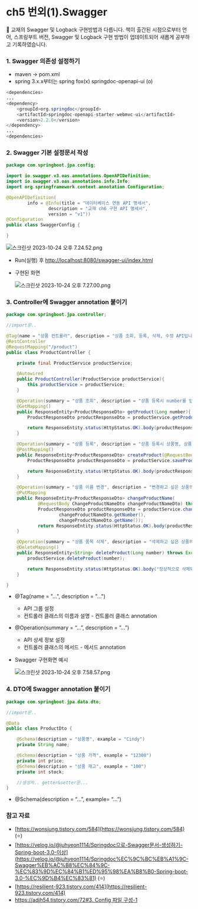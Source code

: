 # ch5 번외(1).Swagger

<aside>
🤔 교재의 Swagger 및 Logback 구현방법과 다릅니다. 책이 출간된 시점으로부터 언어, 스프링부트 버전, Swagger 및 Logback 구현 방법이 업데이트되어 새롭게 공부하고 기록하였습니다.

</aside>

### 1. Swagger 의존성 설정하기

- maven → pom.xml
- spring 3.x.x부터는 spring fox(x) springdoc-openapi-ui (o)

```java
<dependencies>
...
<dependency>
    <groupId>org.springdoc</groupId>
    <artifactId>springdoc-openapi-starter-webmvc-ui</artifactId>
    <version>2.2.0</version>
</dependency>
...
<dependencies>
```

### 2. Swagger 기본 설정문서 작성

```java
package com.springboot.jpa.config;

import io.swagger.v3.oas.annotations.OpenAPIDefinition;
import io.swagger.v3.oas.annotations.info.Info;
import org.springframework.context.annotation.Configuration;

@OpenAPIDefinition(
        info = @Info(title = "데이터베이스 연동 API 명세서",
                description = "교재 ch6 구현 API 명세서",
                version = "v1"))
@Configuration
public class SwaggerConfig {

}
```

![스크린샷 2023-10-24 오후 7.24.52.png](ch5%20%E1%84%87%E1%85%A5%E1%86%AB%E1%84%8B%E1%85%AC(1)%20Swagger%20b7530bc076e04014b99f88a438259090/%25E1%2584%2589%25E1%2585%25B3%25E1%2584%258F%25E1%2585%25B3%25E1%2584%2585%25E1%2585%25B5%25E1%2586%25AB%25E1%2584%2589%25E1%2585%25A3%25E1%2586%25BA_2023-10-24_%25E1%2584%258B%25E1%2585%25A9%25E1%2584%2592%25E1%2585%25AE_7.24.52.png)

- Run(실행) 후 [http://localhost:8080/swagger-ui/index.html](http://localhost:8080/swagger-ui/index.html)
- 구현된 화면
    
    ![스크린샷 2023-10-24 오후 7.27.00.png](ch5%20%E1%84%87%E1%85%A5%E1%86%AB%E1%84%8B%E1%85%AC(1)%20Swagger%20b7530bc076e04014b99f88a438259090/%25E1%2584%2589%25E1%2585%25B3%25E1%2584%258F%25E1%2585%25B3%25E1%2584%2585%25E1%2585%25B5%25E1%2586%25AB%25E1%2584%2589%25E1%2585%25A3%25E1%2586%25BA_2023-10-24_%25E1%2584%258B%25E1%2585%25A9%25E1%2584%2592%25E1%2585%25AE_7.27.00.png)
    

### 3. Controller에 Swagger annotation 붙이기

```java
package com.springboot.jpa.controller;

//import문..

@Tag(name = "상품 컨트롤러", description = "상품 조회, 등록, 삭제, 수정 API입니다.")
@RestController
@RequestMapping("/product")
public class ProductController {

    private final ProductService productService;

    @Autowired
    public ProductController(ProductService productService){
        this.productService = productService;
    }

    @Operation(summary = "상품 조회", description = "상품 등록시 number를 입력하면 해당 상품을 조회합니다.")
    @GetMapping()
    public ResponseEntity<ProductResponseDto> getProduct(Long number){
        ProductResponseDto productResponseDto = productService.getProduct(number);

        return ResponseEntity.status(HttpStatus.OK).body(productResponseDto);
    }

    @Operation(summary = "상품 등록", description = "상품 등록시 상품명, 상품 가격, 상품 재고수를 입력해주세요.")
    @PostMapping()
    public ResponseEntity<ProductResponseDto> createProduct(@RequestBody ProductDto productDto){
        ProductResponseDto productResponseDto = productService.saveProduct(productDto);

        return ResponseEntity.status(HttpStatus.OK).body(productResponseDto);
    }

    @Operation(summary = "상품 이름 변경", description = "변경하고 싶은 상품의 등록 번호와 바꿀 상품명을 입력해주세요.")
    @PutMapping
    public ResponseEntity<ProductResponseDto> changeProductName(
            @RequestBody ChangeProductNameDto changeProductNameDto) throws Exception{
            ProductResponseDto productResponseDto = productService.changeProductName(
                    changeProductNameDto.getNumber(),
                    changeProductNameDto.getName());
            return ResponseEntity.status(HttpStatus.OK).body(productResponseDto);
    }

    @Operation(summary = "상품 품목 삭제", description = "삭제하고 싶은 상품의 등록 번호를 입력해주세요!")
    @DeleteMapping()
    public ResponseEntity<String> deleteProduct(Long number) throws Exception{
        productService.deleteProduct(number);

        return ResponseEntity.status(HttpStatus.OK).body("정상적으로 삭제되었습니다~ 뀽");
    }

}
```

- @Tag(name = "…", description = "…")
    - API 그룹 설정
    - 컨트롤러 클래스의 이름과 설명 - 컨트롤러 클래스 annotation
- @Operation(summary = “…”, description = ”…”)
    - API 상세 정보 설정
    - 컨트롤러 클래스의 메서드 - 메서드 annotation
- Swagger 구현화면 예시
    
    ![스크린샷 2023-10-24 오후 7.58.57.png](ch5%20%E1%84%87%E1%85%A5%E1%86%AB%E1%84%8B%E1%85%AC(1)%20Swagger%20b7530bc076e04014b99f88a438259090/%25E1%2584%2589%25E1%2585%25B3%25E1%2584%258F%25E1%2585%25B3%25E1%2584%2585%25E1%2585%25B5%25E1%2586%25AB%25E1%2584%2589%25E1%2585%25A3%25E1%2586%25BA_2023-10-24_%25E1%2584%258B%25E1%2585%25A9%25E1%2584%2592%25E1%2585%25AE_7.58.57.png)
    

### 4. DTO에 Swagger annotation 붙이기

```java
package com.springboot.jpa.data.dto;

//import문..

@Data
public class ProductDto {

    @Schema(description = "상품명", example = "Cindy")
    private String name;

    @Schema(description = "상품 가격", example = "12300")
    private int price;
    @Schema(description = "상품 재고", example = "100")
    private int stock;

    //생성자.. getter&setter문...
}
```

- @Schema(description = “…”, example= “…”)

### 참고 자료

- [https://wonsjung.tistory.com/584](https://wonsjung.tistory.com/584) (⭐️)
- [https://velog.io/@juhyeon1114/Springdoc으로-Swagger문서-생성하기-Spring-boot-3.0-이상](https://velog.io/@juhyeon1114/Springdoc%EC%9C%BC%EB%A1%9C-Swagger%EB%AC%B8%EC%84%9C-%EC%83%9D%EC%84%B1%ED%95%98%EA%B8%B0-Spring-boot-3.0-%EC%9D%B4%EC%83%81) (⭐️)
- [https://resilient-923.tistory.com/414](https://resilient-923.tistory.com/414)
- [https://adjh54.tistory.com/72#3. Config 파일 구성-1](https://adjh54.tistory.com/72#3.%20Config%20%ED%8C%8C%EC%9D%BC%20%EA%B5%AC%EC%84%B1-1)
